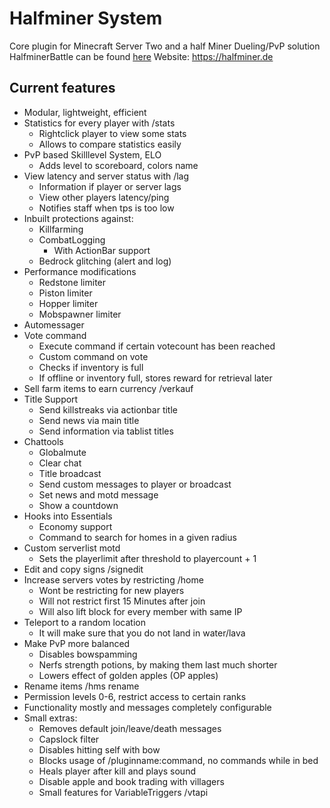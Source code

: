 # Halfminer System
Core plugin for Minecraft Server Two and a half Miner
Dueling/PvP solution HalfminerBattle can be found [here](/Kakifrucht/HalfminerBattle)
Website: https://halfminer.de

Current features
-------
- Modular, lightweight, efficient
- Statistics for every player with /stats
  - Rightclick player to view some stats
  - Allows to compare statistics easily
- PvP based Skilllevel System, ELO
  - Adds level to scoreboard, colors name
- View latency and server status with /lag
  - Information if player or server lags
  - View other players latency/ping
  - Notifies staff when tps is too low
- Inbuilt protections against:
  - Killfarming
  - CombatLogging
    - With ActionBar support
  - Bedrock glitching (alert and log)
- Performance modifications
  - Redstone limiter
  - Piston limiter
  - Hopper limiter
  - Mobspawner limiter
- Automessager
- Vote command
  - Execute command if certain votecount has been reached
  - Custom command on vote
  - Checks if inventory is full
  - If offline or inventory full, stores reward for retrieval later
- Sell farm items to earn currency /verkauf
- Title Support
  - Send killstreaks via actionbar title
  - Send news via main title
  - Send information via tablist titles
- Chattools
  - Globalmute
  - Clear chat
  - Title broadcast
  - Send custom messages to player or broadcast
  - Set news and motd message
  - Show a countdown
- Hooks into Essentials
  - Economy support
  - Command to search for homes in a given radius
- Custom serverlist motd
  - Sets the playerlimit after threshold to playercount + 1
- Edit and copy signs /signedit
- Increase servers votes by restricting /home
  - Wont be restricting for new players
  - Will not restrict first 15 Minutes after join
  - Will also lift block for every member with same IP
- Teleport to a random location
  - It will make sure that you do not land in water/lava
- Make PvP more balanced
  - Disables bowspamming
  - Nerfs strength potions, by making them last much shorter
  - Lowers effect of golden apples (OP apples)
- Rename items /hms rename
- Permission levels 0-6, restrict access to certain ranks
- Functionality mostly and messages completely configurable
- Small extras:
  - Removes default join/leave/death messages
  - Capslock filter
  - Disables hitting self with bow
  - Blocks usage of /pluginname:command, no commands while in bed
  - Heals player after kill and plays sound
  - Disable apple and book trading with villagers
  - Small features for VariableTriggers /vtapi